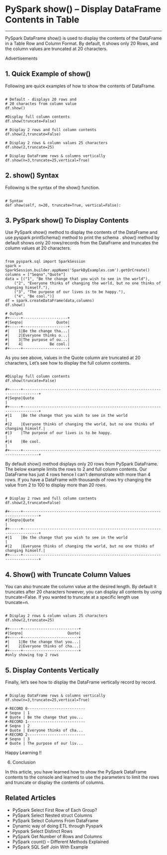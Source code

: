 # PySpark show() – Display DataFrame Contents in Table

---

PySpark DataFrame show() is used to display the contents of the DataFrame in a Table Row and Column Format. By default, it shows only 20 Rows, and the column values are truncated at 20 characters.

Advertisements

## 1. Quick Example of show()

Following are quick examples of how to show the contents of DataFrame.

```

# Default - displays 20 rows and 
# 20 charactes from column value 
df.show()

#Display full column contents
df.show(truncate=False)

# Display 2 rows and full column contents
df.show(2,truncate=False) 

# Display 2 rows & column values 25 characters
df.show(2,truncate=25) 

# Display DataFrame rows & columns vertically
df.show(n=3,truncate=25,vertical=True)

```

## 2. show() Syntax

Following is the syntax of the show() function.

```

# Syntax
def show(self, n=20, truncate=True, vertical=False):

```

## 3. PySpark show() To Display Contents

Use PySpark show() method to display the contents of the DataFrame and use pyspark printSchema() method to print the schema . show() method by default shows only 20 rows/records from the DataFrame and truncates the column values at 20 characters.

```

from pyspark.sql import SparkSession
spark = SparkSession.builder.appName('SparkByExamples.com').getOrCreate()
columns = ["Seqno","Quote"]
data = [("1", "Be the change that you wish to see in the world"),
    ("2", "Everyone thinks of changing the world, but no one thinks of changing himself."),
    ("3", "The purpose of our lives is to be happy."),
    ("4", "Be cool.")]
df = spark.createDataFrame(data,columns)
df.show()

# Output
#+-----+--------------------+
#|Seqno|               Quote|
#+-----+--------------------+
#|    1|Be the change tha...|
#|    2|Everyone thinks o...|
#|    3|The purpose of ou...|
#|    4|            Be cool.|
#+-----+--------------------+

```

As you see above, values in the Quote column are truncated at 20 characters, Let’s see how to display the full column contents.

```

#Display full column contents
df.show(truncate=False)

#+-----+-----------------------------------------------------------------------------+
#|Seqno|Quote                                                                        |
#+-----+-----------------------------------------------------------------------------+
#|1    |Be the change that you wish to see in the world                              |
#|2    |Everyone thinks of changing the world, but no one thinks of changing himself.|
#|3    |The purpose of our lives is to be happy.                                     |
#|4    |Be cool.                                                                     |
#+-----+-----------------------------------------------------------------------------+

```

By default show() method displays only 20 rows from PySpark DataFrame. The below example limits the rows to 2 and full column contents. Our DataFrame has just 4 rows hence I can’t demonstrate with more than 4 rows. If you have a DataFrame with thousands of rows try changing the value from 2 to 100 to display more than 20 rows.

```

# Display 2 rows and full column contents
df.show(2,truncate=False) 

#+-----+-----------------------------------------------------------------------------+
#|Seqno|Quote                                                                        |
#+-----+-----------------------------------------------------------------------------+
#|1    |Be the change that you wish to see in the world                              |
#|2    |Everyone thinks of changing the world, but no one thinks of changing himself.|
#+-----+-----------------------------------------------------------------------------+

```

## 4. Show() with Truncate Column Values

You can also truncate the column value at the desired length. By default it truncates after 20 characters however, you can display all contents by using truncate=False. If you wanted to truncate at a specific length use truncate=n.

```

# Display 2 rows & column values 25 characters
df.show(2,truncate=25) 

#+-----+-------------------------+
#|Seqno|                    Quote|
#+-----+-------------------------+
#|    1|Be the change that you...|
#|    2|Everyone thinks of cha...|
#+-----+-------------------------+
#only showing top 2 rows

```

## 5. Display Contents Vertically

Finally, let’s see how to display the DataFrame vertically record by record.

```

# Display DataFrame rows & columns vertically
df.show(n=3,truncate=25,vertical=True)

#-RECORD 0--------------------------
# Seqno | 1                         
# Quote | Be the change that you... 
#-RECORD 1--------------------------
# Seqno | 2                         
# Quote | Everyone thinks of cha... 
#-RECORD 2--------------------------
# Seqno | 3                         
# Quote | The purpose of our liv... 

```

Happy Learning !!

6. Conclusion

In this article, you have learned how to show the PySpark DataFrame contents to the console and learned to use the parameters to limit the rows and truncate or display the contents of columns.

## Related Articles
- PySpark Select First Row of Each Group?
- PySpark Select Nested struct Columns
- PySpark Select Columns From DataFrame
- Dynamic way of doing ETL through Pyspark
- Pyspark Select Distinct Rows
- PySpark Get Number of Rows and Columns
- PySpark count() – Different Methods Explained
- PySpark SQL Self Join With Example

